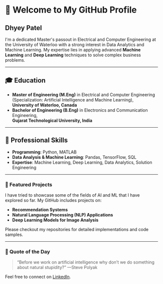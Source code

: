 # 👋 Welcome to My GitHub Profile

## Dhyey Patel 

I'm a dedicated Master's passout in Electrical and Computer Engineering at the University of Waterloo with a strong interest in Data Analytics and Machine Learning. My expertise lies in applying advanced **Machine Learning** and **Deep Learning** techniques to solve complex business problems.

---

## 🎓 Education

- **Master of Engineering (M.Eng)** in Electrical and Computer Engineering (Specialization: Artificial Intelligence and Machine Learning),\
  **University of Waterloo, Canada**
- **Bachelor of Engineering (B.Eng)** in Electronics and Communication Engineering,\
  **Gujarat Technological University, India**

---

## 💼 Professional Skills

- **Programming**: Python, MATLAB
- **Data Analysis & Machine Learning**: Pandas, TensorFlow, SQL
- **Expertise**: Machine Learning, Deep Learning, Data Analytics, Solution Engineering

---

### 📂 Featured Projects

I have tried to showcase some of the fields of AI and ML that I have explored so far. My GitHub includes projects on:
- **Recommendation Systems**
- **Natural Language Processing (NLP) Applications**
- **Deep Learning Models for Image Analysis**

Please checkout my repositories for detailed implementations and code samples.

---

### 💬 Quote of the Day
<!--START_SECTION:quote-->
> “Before we work on artificial intelligence why don’t we do something about natural stupidity?”
—Steve Polyak
<!--END_SECTION:quote-->

Feel free to connect on [LinkedIn](https://www.linkedin.com/in/dhyey-patel-3a2a28218/).

